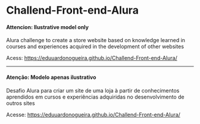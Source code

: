 # Challend-Front-end-Alura

#### Attencion: Ilustrative model only
Alura challenge to create a store website based on knowledge learned in courses and experiences acquired in the development of other websites

Acess: https://eduuardonogueira.github.io/Challend-Front-end-Alura/

<hr>

#### Atenção: Modelo apenas ilustrativo
Desafio Alura para criar um site de uma loja à partir de conhecimentos aprendidos em cursos e experiências adquiridas no desenvolvimento de outros sites

Acesse: https://eduuardonogueira.github.io/Challend-Front-end-Alura/
